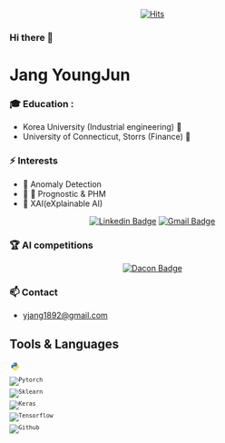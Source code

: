 <div align=center>
   
  [![Hits](https://hits.seeyoufarm.com/api/count/incr/badge.svg?url=https://github.com/Fintecuriosity11)](https://hits.seeyoufarm.com)

</div>

### Hi there 👋

# Jang YoungJun

  ### 🎓 Education : 
   - Korea University (Industrial engineering) 🐯
   - University of Connecticut, Storrs  (Finance) 🐺

  ### ⚡ Interests
  - :microscope:  Anomaly Detection
  - :nut_and_bolt: :wrench: Prognostic & PHM
  - :speech_balloon:  XAI(eXplainable AI)
  
   
<div align=center>
   
   [![Linkedin Badge](https://img.shields.io/badge/-LinkedIn-blue?style=flat-square&logo=Linkedin&logoColor=white&link=https://www.linkedin.com/in/youngjun-jang-b6613a116/)](https://www.linkedin.com/in/youngjun-jang-b6613a116/) 
[![Gmail Badge](https://img.shields.io/badge/Gmail-d14836?style=flat-square&logo=Gmail&logoColor=white&link=mailto:affjljoo3581@gmail.com)](mailto:yjang1892@gmail.com)
</div>



### 🏆 AI competitions
<!-- - [MAIC] *SNUH Voice AI CHallenge ver.1* - **2nd placed (2/43)** [[overview](https://maic.or.kr/competitions/10/infomation)]

- [Dacon]  *AI 기반 회의 녹취록 요약 경진대회* - top 3% **(13/430)** [[overview](https://dacon.io/competitions/official/235813/overview/description)]
 -->



<div align=center>

   [![Dacon Badge](https://img.shields.io/badge/-Dacon-blue?style=flat-square&logo=dacon&logoColor=white&link=https://dacon.io/myprofile/402027/home)](https://dacon.io/myprofile/402027/home)

</div>

### 📫 Contact
- <yjang1892@gmail.com>

## Tools & Languages
<code><img title="Python" height="20" src="https://raw.githubusercontent.com/github/explore/80688e429a7d4ef2fca1e82350fe8e3517d3494d/topics/python/python.png">
<code><img title="Pytorch" height="20" src="https://user-images.githubusercontent.com/41610472/166423517-70eeb6b7-522d-42cb-8588-0df9f9277e18.png"></code>
<code><img title="Sklearn" height="20" src="https://user-images.githubusercontent.com/41610472/166423579-d4a2d7db-63f5-444e-8a69-92992f1b0aa2.png"></code>
<code><img title="Keras" height="20" src="https://user-images.githubusercontent.com/41610472/166423739-5f3c7a8c-e99e-42cc-94b4-4e9e3d3e7657.png"></code>
<code><img title="Tensorflow" height="20" src="https://user-images.githubusercontent.com/41610472/166423785-7cf78608-ba49-4b36-9167-7726da0ba86c.png"></code>
<code><img title="Github" height="20" src="https://user-images.githubusercontent.com/41610472/166423952-0ffecc44-a432-48b2-adb6-32ce14999153.png"></code>

